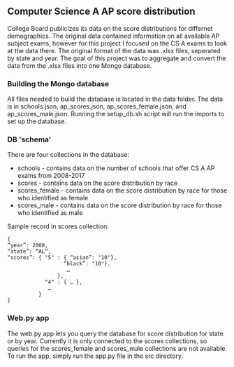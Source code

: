 ## Computer Science A AP score distribution

College Board publicizes its data on the score distributions for differnet demographics. The original data contained information on all available AP subject exams, however for this project I focused on the CS A exams to look at the data there. The original format of the data was .xlsx files, seperated by state and year. The goal of this project was to aggregate and convert the data from the .xlsx files into one Mongo database.

### Building the Mongo database
All files needed to build the database is located in the data folder. The data is in schools.json, ap_scores.json, ap_scores_female.json, and ap_scores_male.json. Running the setup_db.sh script will run the imports to set up the database.

### DB 'schema'
There are four collections in the database:
* schools - contains data on the number of schools that offer CS A AP exams from 2008-2017
* scores - contains data on the score distribution by race
* scores_female - contains data on the score distribution by race for those who identified as female
* scores_male - contains data on the score distribution by race for those who identified as male

Sample record in scores collection:
```
{ 	
“year”: 2008,
“state”: “AL”, 
“scores”: { "5" : { “asian”: "10"},
				  “black”: "10"},
		           …
		        },
	    	"4" : { … },
	     	 …
		  }
}

```

### Web.py app
The web.py app lets you query the database for score distribution for state or by year. Currently it is only connected to the scores collections, so queries for the scores_female and scores_male collections are not available.
To run the app, simply run the app.py file in the src directory.
